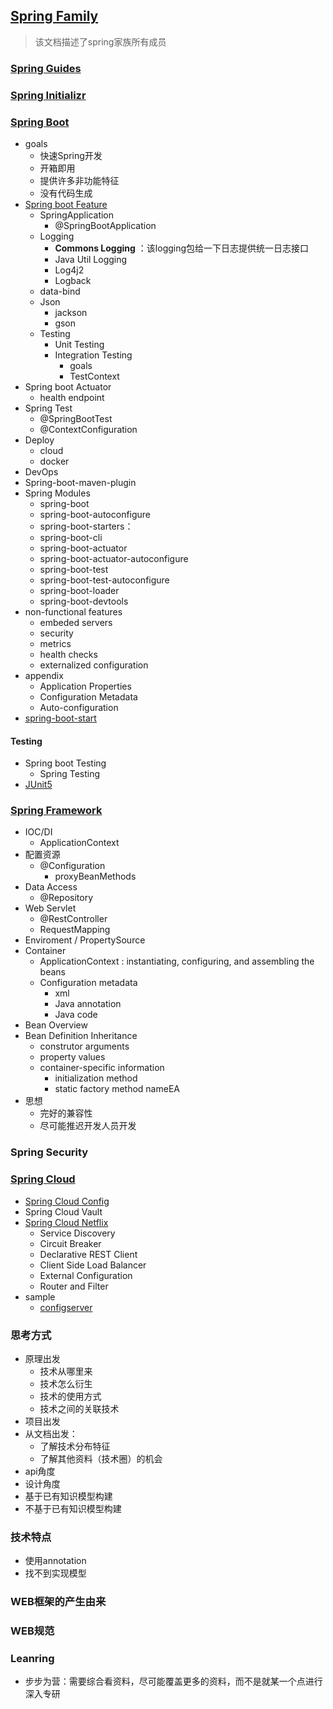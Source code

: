 ## [Spring Family](https://spring.io/)

> 该文档描述了spring家族所有成员

### [Spring Guides](https://spring.io/guides)

### [Spring Initializr](https://start.spring.io/)

### [Spring Boot](https://docs.spring.io/spring-boot/docs/2.2.4.RELEASE/reference/html/)

- goals
  - 快速Spring开发
  - 开箱即用
  - 提供许多非功能特征
  - 没有代码生成
- [Spring boot Feature](https://docs.spring.io/spring-boot/docs/2.2.4.RELEASE/reference/html/spring-boot-features.html#boot-features)
  - SpringApplication
    - @SpringBootApplication
  - Logging
    - **Commons Logging** ：该logging包给一下日志提供统一日志接口
    - Java Util Logging
    - Log4j2
    - Logback
  - data-bind
  - Json
    - jackson
    - gson
  - Testing
    - Unit Testing
    - Integration Testing
      - goals
      - TestContext
- Spring boot Actuator
  - health endpoint
- Spring Test
  - @SpringBootTest
  - @ContextConfiguration
- Deploy
  - cloud
  - docker
- DevOps
- Spring-boot-maven-plugin
- Spring Modules
  - spring-boot
  - spring-boot-autoconfigure
  - spring-boot-starters：
  - spring-boot-cli
  - spring-boot-actuator
  - spring-boot-actuator-autoconfigure
  - spring-boot-test
  - spring-boot-test-autoconfigure
  - spring-boot-loader
  - spring-boot-devtools
- non-functional features
  - embeded servers
  - security
  - metrics
  - health checks
  - externalized configuration
- appendix
  - Application Properties
  - Configuration Metadata
  - Auto-configuration
- [spring-boot-start](https://docs.spring.io/spring-boot/docs/current/reference/htmlsingle/#using-boot-starter)



#### Testing

- Spring boot Testing
  - Spring Testing
- [JUnit5](https://junit.org/junit5/)

### [Spring Framework](https://docs.spring.io/spring/docs/5.2.3.RELEASE/spring-framework-reference/)

- IOC/DI
  - ApplicationContext
- 配置资源
  - @Configuration
    - proxyBeanMethods
- Data Access
  - @Repository
- Web Servlet
  - @RestController
  - RequestMapping
- Enviroment / PropertySource
- Container
  - ApplicationContext : instantiating, configuring, and assembling the beans
  - Configuration metadata
    - xml
    - Java annotation
    - Java code
- Bean Overview
- Bean Definition Inheritance
  - construtor arguments
  - property values
  - container-specific information
    - initialization method
    - static factory method nameEA
- 思想
  - 完好的兼容性
  - 尽可能推迟开发人员开发

### Spring Security

### [Spring Cloud](https://spring.io/projects/spring-cloud)

- [Spring Cloud Config](https://cloud.spring.io/spring-cloud-static/spring-cloud-config/2.2.1.RELEASE/reference/html/)
- Spring Cloud Vault
- [Spring Cloud Netflix](https://cloud.spring.io/spring-cloud-static/spring-cloud-netflix/2.2.1.RELEASE/reference/html/)
  - Service Discovery
  - Circuit Breaker
  - Declarative REST Client
  - Client Side Load Balancer
  - External Configuration
  - Router and Filter
- sample
  - [configserver](https://github.com/spring-cloud-samples/configserver)

### 思考方式

- 原理出发
  - 技术从哪里来
  - 技术怎么衍生
  - 技术的使用方式
  - 技术之间的关联技术
- 项目出发
- 从文档出发：
  - 了解技术分布特征
  - 了解其他资料（技术圈）的机会
- api角度
- 设计角度
- 基于已有知识模型构建
- 不基于已有知识模型构建

### 技术特点

- 使用annotation
- 找不到实现模型

### WEB框架的产生由来

### WEB规范

### Leanring

- 步步为营：需要综合看资料，尽可能覆盖更多的资料，而不是就某一个点进行深入专研